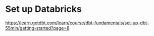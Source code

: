 # Set up Databricks
https://learn.getdbt.com/learn/course/dbt-fundamentals/set-up-dbt-55min/getting-started?page=8
